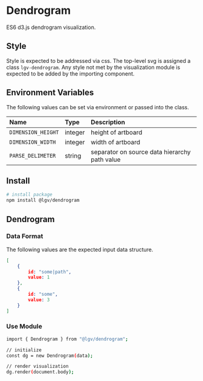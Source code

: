 # Dendrogram

ES6 d3.js dendrogram visualization.

## Style

Style is expected to be addressed via css. The top-level svg is assigned a class `lgv-dendrogram`. Any style not met by the visualization module is expected to be added by the importing component.

## Environment Variables

The following values can be set via environment or passed into the class.

| Name | Type | Description |
| :-- | :-- | :-- |
| `DIMENSION_HEIGHT` | integer | height of artboard |
| `DIMENSION_WIDTH` | integer | width of artboard |
| `PARSE_DELIMETER` | string | separator on source data hierarchy path value |

## Install

```bash
# install package
npm install @lgv/dendrogram
```

## Dendrogram

### Data Format

The following values are the expected input data structure.

```json
[
    {
        id: "some|path",
        value: 1
    },
    {
        id: "some",
        value: 3
    }
]
```

### Use Module

```bash
import { Dendrogram } from "@lgv/dendrogram";

// initialize
const dg = new Dendrogram(data);

// render visualization
dg.render(document.body);
```
